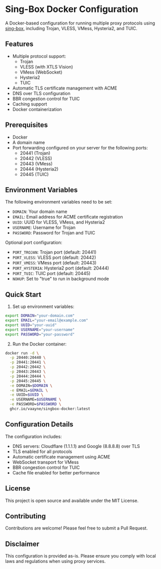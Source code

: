 # Sing-Box Docker Configuration

A Docker-based configuration for running multiple proxy protocols using [sing-box](https://sing-box.sagernet.org/), including Trojan, VLESS, VMess, Hysteria2, and TUIC.

## Features

- Multiple protocol support:
  - Trojan
  - VLESS (with XTLS Vision)
  - VMess (WebSocket)
  - Hysteria2
  - TUIC
- Automatic TLS certificate management with ACME
- DNS over TLS configuration
- BBR congestion control for TUIC
- Caching support
- Docker containerization

## Prerequisites

- Docker
- A domain name
- Port forwarding configured on your server for the following ports:
  - 20441 (Trojan)
  - 20442 (VLESS)
  - 20443 (VMess)
  - 20444 (Hysteria2)
  - 20445 (TUIC)

## Environment Variables

The following environment variables need to be set:

- `DOMAIN`: Your domain name
- `EMAIL`: Email address for ACME certificate registration
- `UUID`: UUID for VLESS, VMess, and Hysteria2
- `USERNAME`: Username for Trojan
- `PASSWORD`: Password for Trojan and TUIC

Optional port configuration:
- `PORT_TROJAN`: Trojan port (default: 20441)
- `PORT_VLESS`: VLESS port (default: 20442)
- `PORT_VMESS`: VMess port (default: 20443)
- `PORT_HYSTERIA`: Hysteria2 port (default: 20444)
- `PORT_TUIC`: TUIC port (default: 20445)
- `NOHUP`: Set to "true" to run in background mode

## Quick Start

1. Set up environment variables:
```bash
export DOMAIN="your-domain.com"
export EMAIL="your-email@example.com"
export UUID="your-uuid"
export USERNAME="your-username"
export PASSWORD="your-password"
```

2. Run the Docker container:
```bash
docker run -d \
  -p 20440:20440 \
  -p 20441:20441 \
  -p 20442:20442 \
  -p 20443:20443 \
  -p 20444:20444 \
  -p 20445:20445 \
  -e DOMAIN=$DOMAIN \
  -e EMAIL=$EMAIL \
  -e UUID=$UUID \
  -e USERNAME=$USERNAME \
  -e PASSWORD=$PASSWORD \
  ghcr.io/vaayne/singbox-docker:latest
```

## Configuration Details

The configuration includes:

- DNS servers: Cloudflare (1.1.1.1) and Google (8.8.8.8) over TLS
- TLS enabled for all protocols
- Automatic certificate management using ACME
- WebSocket transport for VMess
- BBR congestion control for TUIC
- Cache file enabled for better performance


## License

This project is open source and available under the MIT License.

## Contributing

Contributions are welcome! Please feel free to submit a Pull Request.

## Disclaimer

This configuration is provided as-is. Please ensure you comply with local laws and regulations when using proxy services.
